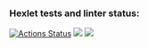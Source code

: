 ### Hexlet tests and linter status:
[![Actions Status](https://github.com/SevaErshov/python-project-lvl3/workflows/hexlet-check/badge.svg)](https://github.com/SevaErshov/python-project-lvl3/actions)
<a href="https://codeclimate.com/github/SevaErshov/python-project-lvl3/maintainability"><img src="https://api.codeclimate.com/v1/badges/f060f6c8c37f0908238d/maintainability" /></a>
<a href="https://codeclimate.com/github/SevaErshov/python-project-lvl3/test_coverage"><img src="https://api.codeclimate.com/v1/badges/f060f6c8c37f0908238d/test_coverage" /></a>

